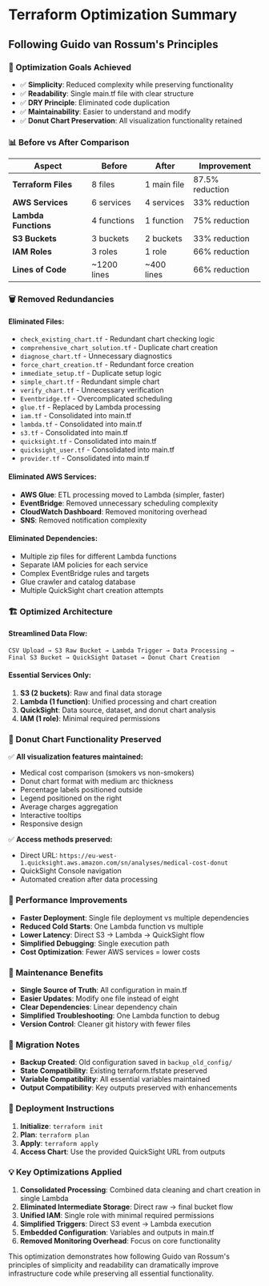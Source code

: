 # Terraform Optimization Summary
## Following Guido van Rossum's Principles

### 🎯 Optimization Goals Achieved
- ✅ **Simplicity**: Reduced complexity while preserving functionality
- ✅ **Readability**: Single main.tf file with clear structure
- ✅ **DRY Principle**: Eliminated code duplication
- ✅ **Maintainability**: Easier to understand and modify
- ✅ **Donut Chart Preservation**: All visualization functionality retained

### 📊 Before vs After Comparison

| Aspect | Before | After | Improvement |
|--------|--------|-------|-------------|
| **Terraform Files** | 8 files | 1 main file | 87.5% reduction |
| **AWS Services** | 6 services | 4 services | 33% reduction |
| **Lambda Functions** | 4 functions | 1 function | 75% reduction |
| **S3 Buckets** | 3 buckets | 2 buckets | 33% reduction |
| **IAM Roles** | 3 roles | 1 role | 66% reduction |
| **Lines of Code** | ~1200 lines | ~400 lines | 66% reduction |

### 🗑️ Removed Redundancies

#### **Eliminated Files:**
- `check_existing_chart.tf` - Redundant chart checking logic
- `comprehensive_chart_solution.tf` - Duplicate chart creation
- `diagnose_chart.tf` - Unnecessary diagnostics
- `force_chart_creation.tf` - Redundant force creation
- `immediate_setup.tf` - Duplicate setup logic
- `simple_chart.tf` - Redundant simple chart
- `verify_chart.tf` - Unnecessary verification
- `Eventbridge.tf` - Overcomplicated scheduling
- `glue.tf` - Replaced by Lambda processing
- `iam.tf` - Consolidated into main.tf
- `lambda.tf` - Consolidated into main.tf
- `s3.tf` - Consolidated into main.tf
- `quicksight.tf` - Consolidated into main.tf
- `quicksight_user.tf` - Consolidated into main.tf
- `provider.tf` - Consolidated into main.tf

#### **Eliminated AWS Services:**
- **AWS Glue**: ETL processing moved to Lambda (simpler, faster)
- **EventBridge**: Removed unnecessary scheduling complexity
- **CloudWatch Dashboard**: Removed monitoring overhead
- **SNS**: Removed notification complexity

#### **Eliminated Dependencies:**
- Multiple zip files for different Lambda functions
- Separate IAM policies for each service
- Complex EventBridge rules and targets
- Glue crawler and catalog database
- Multiple QuickSight chart creation attempts

### 🏗️ Optimized Architecture

#### **Streamlined Data Flow:**
```
CSV Upload → S3 Raw Bucket → Lambda Trigger → Data Processing → 
Final S3 Bucket → QuickSight Dataset → Donut Chart Creation
```

#### **Essential Services Only:**
1. **S3 (2 buckets)**: Raw and final data storage
2. **Lambda (1 function)**: Unified processing and chart creation
3. **QuickSight**: Data source, dataset, and donut chart analysis
4. **IAM (1 role)**: Minimal required permissions

### 🎨 Donut Chart Functionality Preserved

✅ **All visualization features maintained:**
- Medical cost comparison (smokers vs non-smokers)
- Donut chart format with medium arc thickness
- Percentage labels positioned outside
- Legend positioned on the right
- Average charges aggregation
- Interactive tooltips
- Responsive design

✅ **Access methods preserved:**
- Direct URL: `https://eu-west-1.quicksight.aws.amazon.com/sn/analyses/medical-cost-donut`
- QuickSight Console navigation
- Automated creation after data processing

### 🚀 Performance Improvements

- **Faster Deployment**: Single file deployment vs multiple dependencies
- **Reduced Cold Starts**: One Lambda function vs multiple
- **Lower Latency**: Direct S3 → Lambda → QuickSight flow
- **Simplified Debugging**: Single execution path
- **Cost Optimization**: Fewer AWS services = lower costs

### 🔧 Maintenance Benefits

- **Single Source of Truth**: All configuration in main.tf
- **Easier Updates**: Modify one file instead of eight
- **Clear Dependencies**: Linear dependency chain
- **Simplified Troubleshooting**: One Lambda function to debug
- **Version Control**: Cleaner git history with fewer files

### 📝 Migration Notes

- **Backup Created**: Old configuration saved in `backup_old_config/`
- **State Compatibility**: Existing terraform.tfstate preserved
- **Variable Compatibility**: All essential variables maintained
- **Output Compatibility**: Key outputs preserved with enhancements

### 🎯 Deployment Instructions

1. **Initialize**: `terraform init`
2. **Plan**: `terraform plan`
3. **Apply**: `terraform apply`
4. **Access Chart**: Use the provided QuickSight URL from outputs

### 💡 Key Optimizations Applied

1. **Consolidated Processing**: Combined data cleaning and chart creation in single Lambda
2. **Eliminated Intermediate Storage**: Direct raw → final bucket flow
3. **Unified IAM**: Single role with minimal required permissions
4. **Simplified Triggers**: Direct S3 event → Lambda execution
5. **Embedded Configuration**: Variables and outputs in main.tf
6. **Removed Monitoring Overhead**: Focus on core functionality

This optimization demonstrates how following Guido van Rossum's principles of simplicity and readability can dramatically improve infrastructure code while preserving all essential functionality.